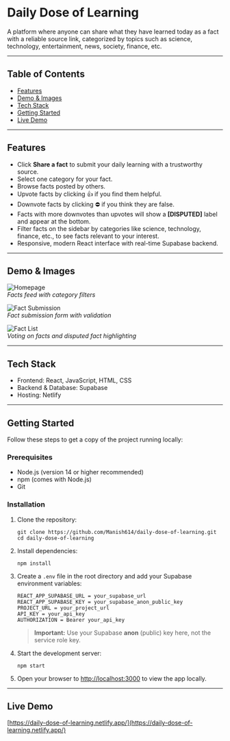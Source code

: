 # Daily Dose of Learning

A platform where anyone can share what they have learned today as a fact with a reliable source link, categorized by topics such as science, technology, entertainment, news, society, finance, etc.

---

## Table of Contents

- [Features](#features)
- [Demo & Images](#demo--images)
- [Tech Stack](#tech-stack)
- [Getting Started](#getting-started)
- [Live Demo](#live-demo)

---

## Features

- Click **Share a fact** to submit your daily learning with a trustworthy source.
- Select one category for your fact.
- Browse facts posted by others.
- Upvote facts by clicking 👍 if you find them helpful.
- Downvote facts by clicking ⛔️ if you think they are false.
- Facts with more downvotes than upvotes will show a **[DISPUTED]** label and appear at the bottom.
- Filter facts on the sidebar by categories like science, technology, finance, etc., to see facts relevant to your interest.
- Responsive, modern React interface with real-time Supabase backend.

---

## Demo & Images

![Homepage](./path/to/homepage-screenshot.png)  
*Facts feed with category filters*

![Fact Submission](./path/to/fact-submission-form.png)  
*Fact submission form with validation*

![Fact List](./path/to/fact-list.png)  
*Voting on facts and disputed fact highlighting*

---

## Tech Stack

- Frontend: React, JavaScript, HTML, CSS
- Backend & Database: Supabase 
- Hosting: Netlify

---

## Getting Started

Follow these steps to get a copy of the project running locally:

### Prerequisites

- Node.js (version 14 or higher recommended)
- npm (comes with Node.js)
- Git

### Installation

1. Clone the repository:
   ```
   git clone https://github.com/Manish614/daily-dose-of-learning.git
   cd daily-dose-of-learning
   ```

2. Install dependencies:
   ```
   npm install
   ```

3. Create a `.env` file in the root directory and add your Supabase environment variables:
   ```
   REACT_APP_SUPABASE_URL = your_supabase_url
   REACT_APP_SUPABASE_KEY = your_supabase_anon_public_key
   PROJECT_URL = your_project_url
   API_KEY = your_api_key
   AUTHORIZATION = Bearer your_api_key 
   ```
   > **Important:** Use your Supabase **anon** (public) key here, not the service role key.

4. Start the development server:
   ```
   npm start
   ```

5. Open your browser to [http://localhost:3000](http://localhost:3000) to view the app locally.

---


## Live Demo

[https://daily-dose-of-learning.netlify.app/](https://daily-dose-of-learning.netlify.app/)
